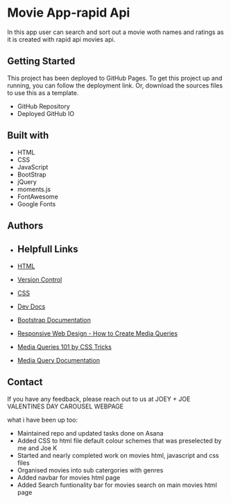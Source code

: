 
# Movie App-rapid Api
In this app user can search and  sort out a movie woth names and ratings as it is created with rapid api movies api.

## Getting Started
This project has been deployed to GitHub Pages. To get this project up and running, you can follow the deployment link. Or, download the sources files to use this as a template.

- GitHub Repository
- Deployed GitHub IO




## Built with
* HTML
* CSS
* JavaScript
* BootStrap
* jQuery
* moments.js
* FontAwesome
* Google Fonts

## Authors

- ##  Helpfull Links

 - [HTML](https://developer.mozilla.org/en-US/docs/Web/HTML)
 - [Version Control](https://en.wikipedia.org/wiki/Version_control)
 - [CSS](https://developer.mozilla.org/en-US/docs/Web/CSS)
 - [Dev Docs](https://devdocs.io/)
- [Bootstrap Documentation](https://getbootstrap.com/docs/4.0/getting-started/introduction/)

- [Responsive Web Design - How to Create Media Queries](https://www.youtube.com/watch?v=5xzaGSYd7jM)

- [Media Queries 101 by CSS Tricks](https://css-tricks.com/css-media-queries/)

- [Media Query Documentation](https://www.w3schools.com/css/css_rwd_mediaqueries.asp)



## Contact 

If you have any feedback, please reach out to us at JOEY + JOE VALENTINES DAY CAROUSEL WEBPAGE


what i have been up too:

- Maintained repo and updated tasks done on Asana
- Added CSS to html file default colour schemes that was preselected by me and Joe K
- Started and nearly completed work on movies html, javascript and css files
- Organised movies into sub catergories with genres
- Added navbar for movies html page
- Added Search funtionality bar for movies search on main movies html page


